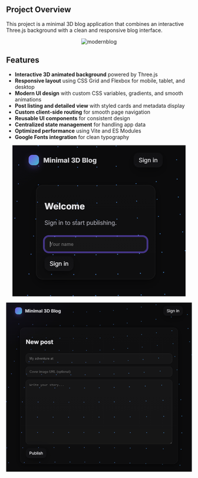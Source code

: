 ## Project Overview
This project is a minimal 3D blog application that combines an interactive Three.js background with a clean and responsive blog interface.

<p align="center">
  <img src="modernblog.gif" alt="modernblog">
</p>

## Features
- **Interactive 3D animated background** powered by Three.js
- **Responsive layout** using CSS Grid and Flexbox for mobile, tablet, and desktop
- **Modern UI design** with custom CSS variables, gradients, and smooth animations
- **Post listing and detailed view** with styled cards and metadata display
- **Custom client-side routing** for smooth page navigation
- **Reusable UI components** for consistent design
- **Centralized state management** for handling app data
- **Optimized performance** using Vite and ES Modules
- **Google Fonts integration** for clean typography

<p align="center">
  <img src="images/blog2.png" alt="blog" />
</p>

<p align="center">
  <img src="images/blog3.png" alt="blog" />
</p>

